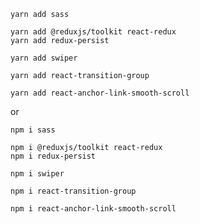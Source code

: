     yarn add sass

    yarn add @reduxjs/toolkit react-redux
    yarn add redux-persist

    yarn add swiper

    yarn add react-transition-group

    yarn add react-anchor-link-smooth-scroll

or

    npm i sass

    npm i @reduxjs/toolkit react-redux
    npm i redux-persist

    npm i swiper

    npm i react-transition-group

    npm i react-anchor-link-smooth-scroll
